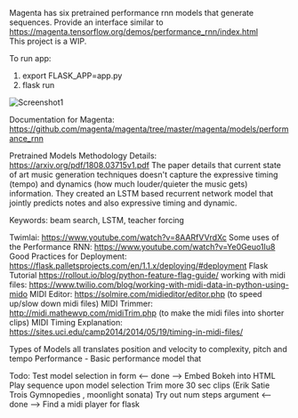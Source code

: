 Magenta has six pretrained performance rnn models that generate sequences. Provide an interface similar to 
https://magenta.tensorflow.org/demos/performance_rnn/index.html  
This project is a WIP.

To run app:
1. export FLASK_APP=app.py
2. flask run

![Screenshot1](https://github.com/gityow/flask_rnn/tree/master/screenshots/app.png?raw=true)

Documentation for Magenta:  
https://github.com/magenta/magenta/tree/master/magenta/models/performance_rnn

Pretrained Models Methodology Details:
https://arxiv.org/pdf/1808.03715v1.pdf
The paper details that current state of art music generation techniques doesn't capture the expressive timing (tempo) and 
dynamics (how much louder/quieter the music gets) information. They created an LSTM based recurrent network model that
jointly predicts notes and also expressive timing and dynamic. 

Keywords: beam search, LSTM, teacher forcing

Twimlai: https://www.youtube.com/watch?v=8AARfVVrdXc
Some uses of the Performance RNN: https://www.youtube.com/watch?v=Ye0Geuo1Iu8
Good Practices for Deployment: https://flask.palletsprojects.com/en/1.1.x/deploying/#deployment
Flask Tutorial https://rollout.io/blog/python-feature-flag-guide/
working with midi files: https://www.twilio.com/blog/working-with-midi-data-in-python-using-mido
MIDI Editor: https://solmire.com/midieditor/editor.php (to speed up/slow down midi files)
MIDI Trimmer: http://midi.mathewvp.com/midiTrim.php (to make the midi files into shorter clips)
MIDI Timing Explanation: https://sites.uci.edu/camp2014/2014/05/19/timing-in-midi-files/

Types of Models all translates position and velocity to complexity, pitch and tempo
Performance - Basic performance model that  

Todo:
Test model selection in form <-- done -->
Embed Bokeh into HTML
Play sequence upon model selection
Trim more 30 sec clips (Erik Satie Trois Gymnopedies , moonlight sonata)
Try out num steps argument <-- done -->
Find a midi player for flask 

 
